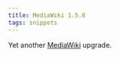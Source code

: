 ```yaml
---
title: MediaWiki 1.5.8
tags: snippets
---
```


Yet another [MediaWiki](http://www.mediawiki.org/) upgrade.
